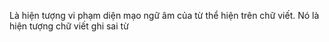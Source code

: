 Là hiện tượng vi phạm diện mạo ngữ âm của từ thể hiện trên chữ viết. Nó là hiện tượng chữ viết ghi sai từ